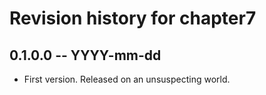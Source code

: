 # Revision history for chapter7

## 0.1.0.0 -- YYYY-mm-dd

* First version. Released on an unsuspecting world.
